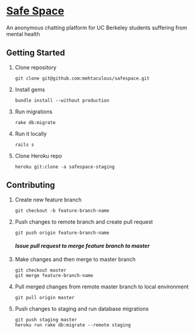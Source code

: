 # [Safe Space](https://safespace-staging.herokuapp.com)

An anonymous chatting platform for UC Berkeley students suffering from mental health


## Getting Started

1. Clone repository
   ```
   git clone git@github.com:mehtaculous/safespace.git
   ```

2. Install gems
   ```
   bundle install --without production
   ```

3. Run migrations
   ```
   rake db:migrate
   ```

4. Run it locally
   ```
   rails s
   ```

5. Clone Heroku repo
   ```
   heroku git:clone -a safespace-staging
   ```

## Contributing

1. Create new feature branch
   ```
   git checkout -b feature-branch-name
   ```

2. Push changes to remote branch and create pull request
   ```
   git push origin feature-branch-name
   ```
   #### *Issue pull request to merge feature branch to master*

3. Make changes and then merge to master branch
   ```
   git checkout master
   git merge feature-branch-name
   ```

4. Pull merged changes from remote master branch to local environment
   ```
   git pull origin master
   ```

5. Push changes to staging and run database migrations
   ```
   git push staging master
   heroku run rake db:migrate --remote staging
   ```
